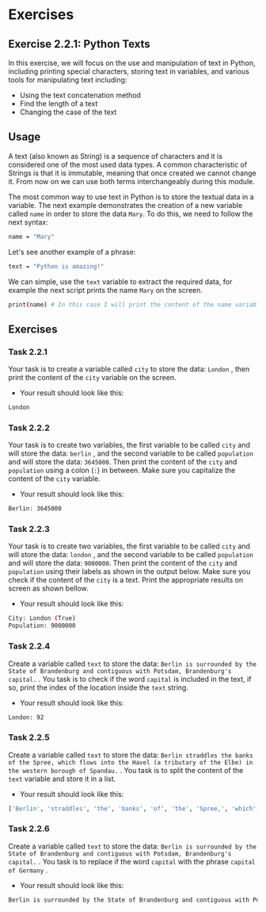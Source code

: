 # Exercises

## Exercise 2.2.1: Python Texts

In this exercise, we will focus on the use and manipulation of text in Python, including printing special characters, storing text in variables, and various tools for manipulating text including:

* Using the text concatenation method
* Find the length of a text
* Changing the case of the text

## Usage

A text (also known as String) is a sequence of characters and it is considered one of the most used data types. A common characteristic of Strings is that it is immutable, meaning that once created we cannot change it. From now on we can use both terms interchangeably during this module.

The most common way to use text in Python is to store the textual data in a variable. The next example demonstrates the creation of a new variable called ```name``` in order to store the data ```Mary```. To do this, we need to follow the next syntax:


```bash
name = "Mary"
```

Let's see another example of a phrase:

```bash
text = "Python is amazing!"
```

We can simple, use the ```text``` variable to extract the required data, for example the next script prints the name ```Mary``` on the screen.


```bash
print(name) # In this case I will print the content of the name variable
```


## Exercises

### Task 2.2.1 

Your task is to create a variable called ```city``` to store the data: ```London``` , then print the content of the ```city``` variable on the screen. 

* Your result should look like this:

```bash
London
```

### Task 2.2.2

Your task is to create two variables, the first variable to be called ```city``` and will store the data: ```berlin``` , and the second variable to be called ```population``` and will store the data: ```3645000```. Then print the content of the ```city``` and ```population``` using a colon (```:```)  in between.  Make sure you capitalize the content of the ```city``` variable.

* Your result should look like this:

```bash
Berlin: 3645000
```

### Task 2.2.3

Your task is to create two variables, the first variable to be called ```city``` and will store the data: ```london``` , and the second variable to be called ```population``` and will store the data: ```9000000```. Then print the content of the ```city``` and ```population``` using their labels as shown in the output below. Make sure you check if the content of the ```city``` is a text. Print the appropriate results on screen as shown bellow.

* Your result should look like this:

```bash
City: London (True)
Population: 9000000 
```

### Task 2.2.4

Create a variable called ```text``` to store the data: ```Berlin is surrounded by the State of Brandenburg and contiguous with Potsdam, Brandenburg's capital.``` . You task is to check if  the word ```capital```  is included in the text, if so, print the index of the location inside the ```text``` string. 

* Your result should look like this:

```bash
London: 92
```

### Task 2.2.5

Create a variable called ```text``` to store the data: ```Berlin straddles the banks of the Spree, which flows into the Havel (a tributary of the Elbe) in the western borough of Spandau.``` . You task is to split the content of the ```text``` variable and store it in a list.

* Your result should look like this:

```bash
['Berlin', 'straddles', 'the', 'banks', 'of', 'the', 'Spree,', 'which', 'flows', 'into', 'the', 'Havel', '(a', 'tributary', 'of', 'the', 'Elbe)', 'in', 'the', 'western', 'borough', 'of', 'Spandau.']
```

### Task 2.2.6

Create a variable called ```text``` to store the data: ```Berlin is surrounded by the State of Brandenburg and contiguous with Potsdam, Brandenburg's capital.``` . You task is to replace if  the word ```capital``` with the phrase  ```capital of Germany``` . 

* Your result should look like this:

```bash
Berlin is surrounded by the State of Brandenburg and contiguous with Potsdam, Brandenburg's capital of Germany.
```

